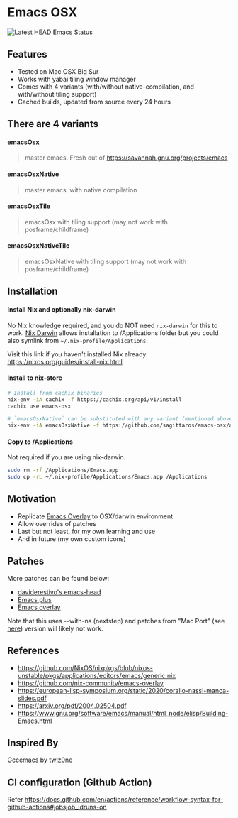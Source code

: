 # Emacs OSX

![Latest HEAD Emacs Status](https://github.com/sagittaros/emacs-osx/actions/workflows/build.yml/badge.svg)

## Features

- Tested on Mac OSX Big Sur
- Works with yabai tiling window manager
- Comes with 4 variants (with/without native-compilation, and with/without tiling support)
- Cached builds, updated from source every 24 hours

## There are 4 variants

#### emacsOsx

> master emacs. Fresh out of https://savannah.gnu.org/projects/emacs

#### emacsOsxNative

> master emacs, with native compilation

#### emacsOsxTile

> emacsOsx with tiling support (may not work with posframe/childframe)

#### emacsOsxNativeTile

> emacsOsxNative with tiling support (may not work with posframe/childframe)

## Installation

#### Install Nix and optionally nix-darwin

No Nix knowledge required, and you do NOT need `nix-darwin` for this to work. [Nix Darwin](https://github.com/LnL7/nix-darwin) allows installation to /Applications folder but you could also symlink from `~/.nix-profile/Applications`.

Visit this link if you haven't installed Nix already.
https://nixos.org/guides/install-nix.html

#### Install to nix-store

```sh
# Install from cachix binaries
nix-env -iA cachix -f https://cachix.org/api/v1/install
cachix use emacs-osx

# `emacsOsxNative` can be substituted with any variant (mentioned above)
nix-env -iA emacsOsxNative -f https://github.com/sagittaros/emacs-osx/archive/refs/tags/built.tar.gz
```

#### Copy to /Applications

Not required if you are using nix-darwin.

```sh
sudo rm -rf /Applications/Emacs.app
sudo cp -rL ~/.nix-profile/Applications/Emacs.app /Applications
```

## Motivation

- Replicate [Emacs Overlay](https://github.com/nix-community/emacs-overlay) to OSX/darwin environment
- Allow overrides of patches
- Last but not least, for my own learning and use
- And in future (my own custom icons)

## Patches

More patches can be found below:

- [daviderestivo's emacs-head](https://github.com/daviderestivo/homebrew-emacs-head/tree/master/patches)
- [Emacs plus](https://github.com/d12frosted/homebrew-emacs-plus/tree/master/patches/emacs-28)
- [Emacs overlay](https://github.com/nix-community/emacs-overlay/tree/master/patches)

Note that this uses --with-ns (nextstep) and patches from "Mac Port" (see [here](https://bitbucket.org/mituharu/emacs-mac/src/master/)) version will likely not work.

## References

- https://github.com/NixOS/nixpkgs/blob/nixos-unstable/pkgs/applications/editors/emacs/generic.nix
- https://github.com/nix-community/emacs-overlay
- https://european-lisp-symposium.org/static/2020/corallo-nassi-manca-slides.pdf
- https://arxiv.org/pdf/2004.02504.pdf
- https://www.gnu.org/software/emacs/manual/html_node/elisp/Building-Emacs.html

## Inspired By

[Gccemacs by twlz0ne](https://github.com/twlz0ne/nix-gccemacs-darwin)

## CI configuration (Github Action)

Refer https://docs.github.com/en/actions/reference/workflow-syntax-for-github-actions#jobsjob_idruns-on
